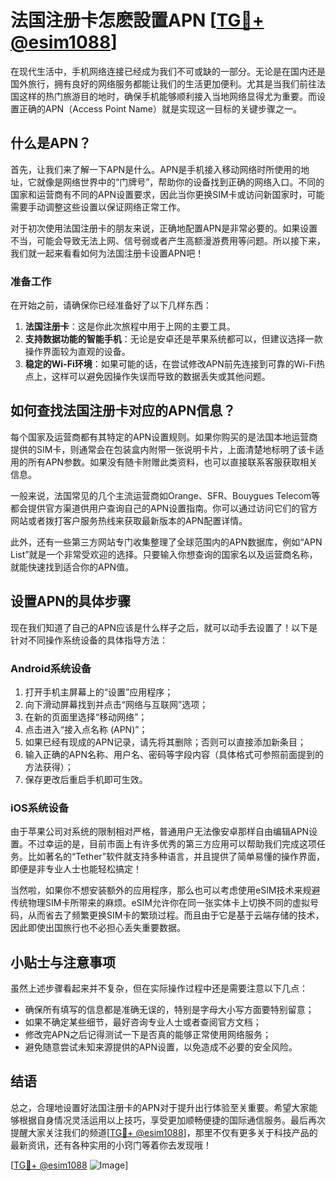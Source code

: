 # 法国注册卡怎麽設置APN [[TG💪+ @esim1088](https://t.me/s/esim1088)]

在现代生活中，手机网络连接已经成为我们不可或缺的一部分。无论是在国内还是国外旅行，拥有良好的网络服务都能让我们的生活更加便利。尤其是当我们前往法国这样的热门旅游目的地时，确保手机能够顺利接入当地网络显得尤为重要。而设置正确的APN（Access Point Name）就是实现这一目标的关键步骤之一。

## 什么是APN？

首先，让我们来了解一下APN是什么。APN是手机接入移动网络时所使用的地址，它就像是网络世界中的“门牌号”，帮助你的设备找到正确的网络入口。不同的国家和运营商有不同的APN设置要求，因此当你更换SIM卡或访问新国家时，可能需要手动调整这些设置以保证网络正常工作。

对于初次使用法国注册卡的朋友来说，正确地配置APN是非常必要的。如果设置不当，可能会导致无法上网、信号弱或者产生高额漫游费用等问题。所以接下来，我们就一起来看看如何为法国注册卡设置APN吧！

### 准备工作

在开始之前，请确保你已经准备好了以下几样东西：

1. **法国注册卡**：这是你此次旅程中用于上网的主要工具。
2. **支持数据功能的智能手机**：无论是安卓还是苹果系统都可以，但建议选择一款操作界面较为直观的设备。
3. **稳定的Wi-Fi环境**：如果可能的话，在尝试修改APN前先连接到可靠的Wi-Fi热点上，这样可以避免因操作失误而导致的数据丢失或其他问题。

## 如何查找法国注册卡对应的APN信息？

每个国家及运营商都有其特定的APN设置规则。如果你购买的是法国本地运营商提供的SIM卡，则通常会在包装盒内附带一张说明卡片，上面清楚地标明了该卡适用的所有APN参数。如果没有随卡附赠此类资料，也可以直接联系客服获取相关信息。

一般来说，法国常见的几个主流运营商如Orange、SFR、Bouygues Telecom等都会提供官方渠道供用户查询自己的APN设置指南。你可以通过访问它们的官方网站或者拨打客户服务热线来获取最新版本的APN配置详情。

此外，还有一些第三方网站专门收集整理了全球范围内的APN数据库，例如“APN List”就是一个非常受欢迎的选择。只要输入你想查询的国家名以及运营商名称，就能快速找到适合你的APN值。

## 设置APN的具体步骤

现在我们知道了自己的APN应该是什么样子之后，就可以动手去设置了！以下是针对不同操作系统设备的具体指导方法：

### Android系统设备

1. 打开手机主屏幕上的“设置”应用程序；
2. 向下滑动屏幕找到并点击“网络与互联网”选项；
3. 在新的页面里选择“移动网络”；
4. 点击进入“接入点名称 (APN)”；
5. 如果已经有现成的APN记录，请先将其删除；否则可以直接添加新条目；
6. 输入正确的APN名称、用户名、密码等字段内容（具体格式可参照前面提到的方法获得）；
7. 保存更改后重启手机即可生效。

### iOS系统设备

由于苹果公司对系统的限制相对严格，普通用户无法像安卓那样自由编辑APN设置。不过幸运的是，目前市面上有许多优秀的第三方应用可以帮助我们完成这项任务。比如著名的“Tether”软件就支持多种语言，并且提供了简单易懂的操作界面，即便是非专业人士也能轻松搞定！

当然啦，如果你不想安装额外的应用程序，那么也可以考虑使用eSIM技术来规避传统物理SIM卡所带来的麻烦。eSIM允许你在同一张实体卡上切换不同的虚拟号码，从而省去了频繁更换SIM卡的繁琐过程。而且由于它是基于云端存储的技术，因此即使出国旅行也不必担心丢失重要数据。

## 小贴士与注意事项

虽然上述步骤看起来并不复杂，但在实际操作过程中还是需要注意以下几点：

- 确保所有填写的信息都是准确无误的，特别是字母大小写方面要特别留意；
- 如果不确定某些细节，最好咨询专业人士或者查阅官方文档；
- 修改完APN之后记得测试一下是否真的能够正常使用网络服务；
- 避免随意尝试未知来源提供的APN设置，以免造成不必要的安全风险。

## 结语

总之，合理地设置好法国注册卡的APN对于提升出行体验至关重要。希望大家能够根据自身情况灵活运用以上技巧，享受更加顺畅便捷的国际通信服务。最后再次提醒大家关注我们的频道[[TG💪+ @esim1088](https://t.me/s/esim1088)]，那里不仅有更多关于科技产品的最新资讯，还有各种实用的小窍门等着你去发现哦！

[[TG💪+ @esim1088](https://t.me/s/esim1088) ![Image](https://i.postimg.cc/4NQfJmqS/Snipaste-2025-05-13-00-14-12.png)]